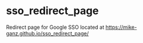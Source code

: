 # sso_redirect_page
Redirect page for Google SSO located at https://mike-ganz.github.io/sso_redirect_page/
